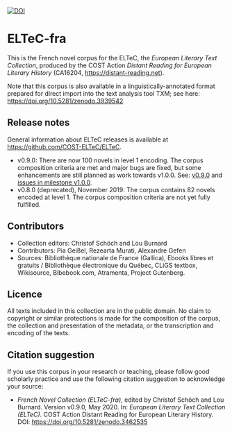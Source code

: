 [![DOI](https://zenodo.org/badge/DOI/10.5281/zenodo.3462535.svg)](https://doi.org/10.5281/zenodo.3462535)


# ELTeC-fra

This is the French novel corpus for the ELTeC, the *European Literary Text Collection*, produced by the COST Action *Distant Reading for European Literary History* (CA16204, https://distant-reading.net). 

Note that this corpus is also available in a linguistically-annotated format prepared for direct import into the text analysis tool TXM; see here: https://doi.org/10.5281/zenodo.3939542

## Release notes

General information about ELTeC releases is available at https://github.com/COST-ELTeC/ELTeC. 

* v0.9.0: There are now 100 novels in level 1 encoding. The corpus composition criteria are met and major bugs are fixed, but some enhancements are still planned as work towards v1.0.0. See: [v0.9.0](https://github.com/COST-ELTeC/ELTeC-fra/releases/tag/v0.9.0) and [issues in milestone v1.0.0](https://github.com/COST-ELTeC/ELTeC-fra/issues?q=is%3Aopen+is%3Aissue+milestone%3Av1.0.0). 
* v0.8.0 (deprecated), November 2019: The corpus contains 82 novels encoded at level 1. The corpus composition criteria are not yet fully fulfilled. 

## Contributors

* Collection editors: Christof Schöch and Lou Burnard
* Contributors: Pia Geißel, Rezearta Murati, Alexandre Gefen
* Sources: Bibliothèque nationale de France (Gallica), Ebooks libres et gratuits / Bibliothèque électronique du Québec, CLiGS textbox, Wikisource, Bibebook.com, Atramenta, Project Gutenberg.

## Licence

All texts included in this collection are in the public domain. No claim to copyright or similar protections is made for the composition of the corpus, the collection and presentation of the metadata, or the transcription and encoding of the texts. 

## Citation suggestion

If you use this corpus in your research or teaching, please follow good scholarly practice and use the following citation suggestion to acknowledge your source:

* *French Novel Collection (ELTeC-fra)*, edited by Christof Schöch and Lou Burnard. Version v0.9.0, May 2020. In: *European Literary Text Collection (ELTeC)*. COST Action Distant Reading for European Literary History. DOI: https://doi.org/10.5281/zenodo.3462535
